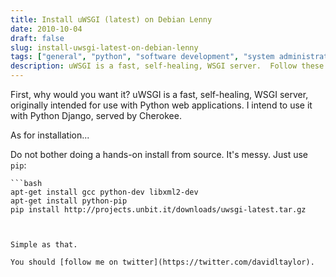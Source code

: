 ```yaml
---
title: Install uWSGI (latest) on Debian Lenny
date: 2010-10-04
draft: false
slug: install-uwsgi-latest-on-debian-lenny
tags: ["general", "python", "software development", "system administration", "uwsgi"]
description: uWSGI is a fast, self-healing, WSGI server.  Follow these instructions to install it on Debian Lenny...
---
```


First, why would you want it? uWSGI is a fast, self-healing, WSGI server, originally intended for use with Python web applications. I intend to use it with Python Django, served by Cherokee.

As for installation...

Do not bother doing a hands-on install from source. It's messy. Just use `pip`:


    ```bash
    apt-get install gcc python-dev libxml2-dev
    apt-get install python-pip
    pip install http://projects.unbit.it/downloads/uwsgi-latest.tar.gz
```


Simple as that.

You should [follow me on twitter](https://twitter.com/davidltaylor).
